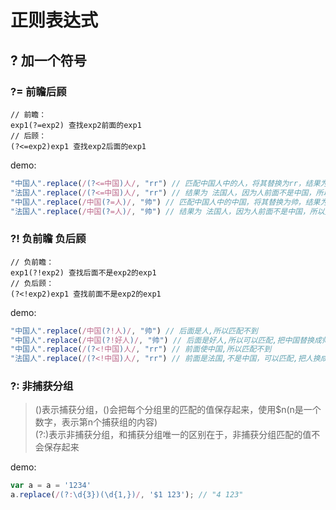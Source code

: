 # 正则表达式

## ? 加一个符号

### ?= 前瞻后顾
```
// 前瞻：
exp1(?=exp2) 查找exp2前面的exp1
// 后顾：
(?<=exp2)exp1 查找exp2后面的exp1
```

demo:
```js
"中国人".replace(/(?<=中国)人/, "rr") // 匹配中国人中的人，将其替换为rr，结果为 中国rr
"法国人".replace(/(?<=中国)人/, "rr") // 结果为 法国人，因为人前面不是中国，所以无法匹配到
"中国人".replace(/中国(?=人)/, "帅") // 匹配中国人中的中国，将其替换为帅，结果为 帅人
"法国人".replace(/中国(?=人)/, "帅") // 结果为 法国人，因为人前面不是中国，所以无法匹配到
```

### ?! 负前瞻 负后顾
```
// 负前瞻：
exp1(?!exp2) 查找后面不是exp2的exp1
// 负后顾：
(?<!exp2)exp1 查找前面不是exp2的exp1
```
demo:
```js
"中国人".replace(/中国(?!人)/, "帅") // 后面是人,所以匹配不到
"中国人".replace(/中国(?!好人)/, "帅") // 后面是好人,所以可以匹配,把中国替换成帅, 结果为  帅人
"中国人".replace(/(?<!中国)人/, "rr") // 前面使中国,所以匹配不到
"法国人".replace(/(?<!中国)人/, "rr") // 前面是法国,不是中国，可以匹配,把人换成rr, 结果为 法国rr
```

### ?: 非捕获分组
> ()表示捕获分组，()会把每个分组里的匹配的值保存起来，使用$n(n是一个数字，表示第n个捕获组的内容)<br>
> (?:)表示非捕获分组，和捕获分组唯一的区别在于，非捕获分组匹配的值不会保存起来

demo:
```js
var a = a = '1234'
a.replace(/(?:\d{3})(\d{1,})/, '$1 123'); // "4 123"
```
